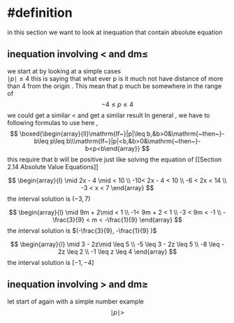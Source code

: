 
# #definition   
in this section we want to look at inequation that contain  absolute equation  

##  inequation  involving  <  and  dm$\leq$
we start at by  looking at a simple cases  
$\mid p \mid \leq 4$ 
this is saying that what ever  p  is   it much  not have distance of more than  4  from the origin   . This mean that  p  much  be somewhere in the range of  
$$
-4\leq p  \leq 4
$$
we could  get a similar    < and  get a similar result 
In general  ,  we have to following  formulas to use here ,  
$$
\boxed{\begin{array}{ll}\mathrm{If~}|p|\leq b,&b>0&\mathrm{~then~}-b\leq p\leq b\\\mathrm{If~}|p|<b,&b>0&\mathrm{~then~}-b<p<b\end{array}}
$$ this require  that   b will  be positive just like solving the equation of   [[Section 2.14 Absolute Value Equations]]

$$
\begin{array}{l}
\mid  2x -  4 \mid <  10   \\
-10<  2x  - 4  <  10    \\
-6  <  2x   <    14 \\
-3  <  x  <   7  
\end{array} 
$$
the interval  solution   is  $(-3,  7)$

$$
\begin{array}{l}
\mid 9m   +  2\mid <  1    \\
-1<   9m   +  2 <  1  \\
-3  <  9m     <    -1  \\
-\frac{3}{9}  <  m   <  -\frac{1}{9} 
\end{array} 
$$
the interval  solution   is  $(-\frac{3}{9},  -\frac{1}{9} )$



$$
\begin{array}{l}
\mid 3 - 2z\mid \leq  5    \\
-5 \leq   3 - 2z \leq  5   \\
-8 \leq  - 2z \leq  2    \\
-1 \leq  z \leq  4
\end{array} 
$$
the interval  solution   is  $[-1 ,  -4]$

##  inequation  involving  >  and  dm$\geq$
let start of again  with a  simple number example  
$$\mid  p  \mid    >$$